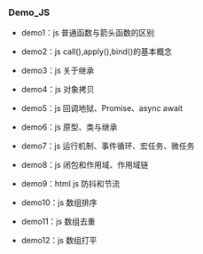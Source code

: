 ### Demo_JS

- demo1：js 普通函数与箭头函数的区别

- demo2：js call(),apply(),bind()的基本概念

- demo3：js 关于继承

- demo4：js 对象拷贝

- demo5：js 回调地狱、Promise、async await

- demo6：js 原型、类与继承

- demo7：js 运行机制、事件循环、宏任务、微任务

- demo8：js 闭包和作用域、作用域链

- demo9：html js 防抖和节流

- demo10：js 数组排序

- demo11：js 数组去重

- demo12：js 数组打平
